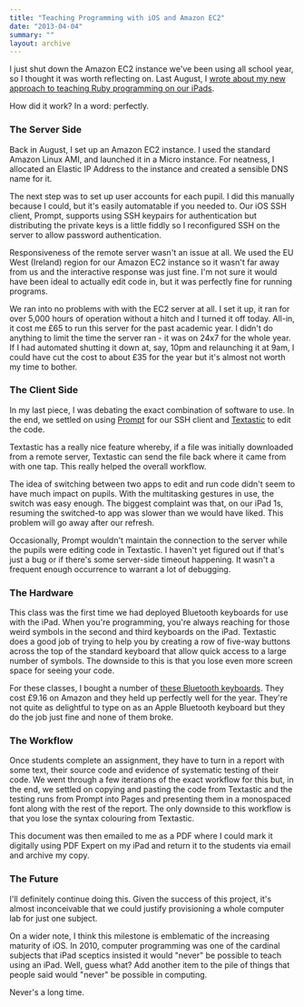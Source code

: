 ```yaml
---
title: "Teaching Programming with iOS and Amazon EC2"
date: "2013-04-04"
summary: ""
layout: archive
---
```


I just shut down the Amazon EC2 instance we've been using all school year, so I thought it was worth reflecting on. Last August, I [wrote about my new approach to teaching Ruby programming on our iPads](/blog/2012/8/17/teaching-programming-on-ios.html).

How did it work? In a word: perfectly.

### The Server Side

Back in August, I set up an Amazon EC2 instance. I used the standard Amazon Linux AMI, and launched it in a Micro instance. For neatness, I allocated an Elastic IP Address to the instance and created a sensible DNS name for it.

The next step was to set up user accounts for each pupil. I did this manually because I could, but it's easily automatable if you needed to. Our iOS SSH client, Prompt, supports using SSH keypairs for authentication but distributing the private keys is a little fiddly so I reconfigured SSH on the server to allow password authentication.

Responsiveness of the remote server wasn't an issue at all. We used the EU West (Ireland) region for our Amazon EC2 instance so it wasn't far away from us and the interactive response was just fine. I'm not sure it would have been ideal to actually edit code in, but it was perfectly fine for running programs.

We ran into no problems with with the EC2 server at all. I set it up, it ran for over 5,000 hours of operation without a hitch and I turned it off today. All-in, it cost me £65 to run this server for the past academic year. I didn't do anything to limit the time the server ran - it was on 24x7 for the whole year. If I had automated shutting it down at, say, 10pm and relaunching it at 9am, I could have cut the cost to about £35 for the year but it's almost not worth my time to bother.

### The Client Side

In my last piece, I was debating the exact combination of software to use. In the end, we settled on using [Prompt](http://panic.com/prompt/) for our SSH client and [Textastic](http://www.textasticapp.com) to edit the code.

Textastic has a really nice feature whereby, if a file was initially downloaded from a remote server, Textastic can send the file back where it came from with one tap. This really helped the overall workflow.

The idea of switching between two apps to edit and run code didn't seem to have much impact on pupils. With the multitasking gestures in use, the switch was easy enough. The biggest complaint was that, on our iPad 1s, resuming the switched-to app was slower than we would have liked. This problem will go away after our refresh.

Occasionally, Prompt wouldn't maintain the connection to the server while the pupils were editing code in Textastic. I haven't yet figured out if that's just a bug or if there's some server-side timeout happening. It wasn't a frequent enough occurrence to warrant a lot of debugging.

### The Hardware

This class was the first time we had deployed Bluetooth keyboards for use with the iPad. When you're programming, you're always reaching for those weird symbols in the second and third keyboards on the iPad. Textastic does a good job of trying to help you by creating a row of five-way buttons across the top of the standard keyboard that allow quick access to a large number of symbols. The downside to this is that you lose even more screen space for seeing your code.

For these classes, I bought a number of [these Bluetooth keyboards](http://www.amazon.co.uk/Bluetooth-Wireless-Keyboard-Ericsson-Blackberry/dp/B004J4B0MA). They cost £9.16 on Amazon and they held up perfectly well for the year. They're not quite as delightful to type on as an Apple Bluetooth keyboard but they do the job just fine and none of them broke.

### The Workflow

Once students complete an assignment, they have to turn in a report with some text, their source code and evidence of systematic testing of their code. We went through a few iterations of the exact workflow for this but, in the end, we settled on copying and pasting the code from Textastic and the testing runs from Prompt into Pages and presenting them in a monospaced font along with the rest of the report. The only downside to this workflow is that you lose the syntax colouring from Textastic.

This document was then emailed to me as a PDF where I could mark it digitally using PDF Expert on my iPad and return it to the students via email and archive my copy.

### The Future

I'll definitely continue doing this. Given the success of this project, it's almost inconceivable that we could justify provisioning a whole computer lab for just one subject.

On a wider note, I think this milestone is emblematic of the increasing maturity of iOS. In 2010, computer programming was one of the cardinal subjects that iPad sceptics insisted it would "never" be possible to teach using an iPad. Well, guess what? Add another item to the pile of things that people said would "never" be possible in computing.

Never's a long time.
